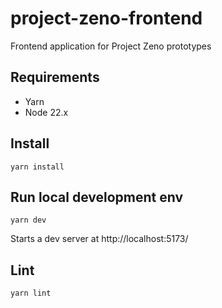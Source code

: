 # project-zeno-frontend
Frontend application for Project Zeno prototypes

## Requirements

- Yarn
- Node 22.x

## Install

```
yarn install
```

## Run local development env

```
yarn dev
```

Starts a dev server at http://localhost:5173/

## Lint

```
yarn lint
```
